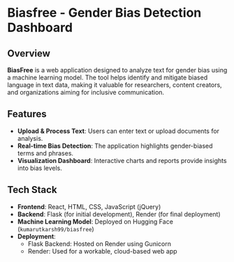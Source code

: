 # Biasfree - Gender Bias Detection Dashboard

## Overview

**BiasFree** is a web application designed to analyze text for gender bias using a machine learning model. The tool helps identify and mitigate biased language in text data, making it valuable for researchers, content creators, and organizations aiming for inclusive communication.

## Features

- **Upload & Process Text**: Users can enter text or upload documents for analysis.
- **Real-time Bias Detection**: The application highlights gender-biased terms and phrases.
- **Visualization Dashboard**: Interactive charts and reports provide insights into bias levels.

## Tech Stack

- **Frontend**: React, HTML, CSS, JavaScript (jQuery)
- **Backend**: Flask (for initial development), Render (for final deployment)
- **Machine Learning Model**: Deployed on Hugging Face (`kumarutkarsh99/biasfree`)
- **Deployment**:
  - Flask Backend: Hosted on Render using Gunicorn
  - Render: Used for a workable, cloud-based web app
